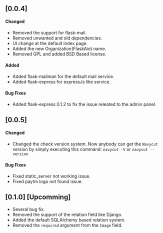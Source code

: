 ## [0.0.4]

#### Changed
- Removed the support for flask-mail.
- Removed unwanted and old dependencies.
- UI change at the default index page.
- Added the new Organization(FlaskAio) name.
- Removed GPL and added BSD Based license.

#### Added
- Added flask-mailman for the default mail service.
- Added flask-express for expressJs like service.

#### Bug Fixes
- Added flask-express 0.1.2 to fix the issue releated to the admin panel.

## [0.0.5]

#### Changed
- Changed the check version system. Now anybody can get the `Navycut` version by simply executing this command: `navycut -V` or `navycut --version`

#### Bug Fixes
- Fixed static_server not working issue.
- Fixed paytm logo not found issue.

## [0.1.0] [Upcomming]
- Several bug fix.
- Removed the support of the relation field like Django.
- Added the default SQLAlchemy based relation system.
- Removed the `required` argument from the `Image` field.
